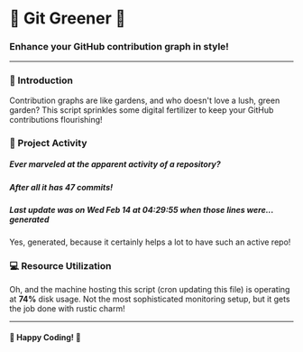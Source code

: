 # 🌱 Git Greener 🌿
### Enhance your GitHub contribution graph in style!

---

### 🎨 Introduction
Contribution graphs are like gardens, and who doesn't love a lush, green garden? This script sprinkles some digital fertilizer to keep your GitHub contributions flourishing!

### 🚀 Project Activity
##### Ever marveled at the apparent activity of a repository?
##### After all it has 47 commits!

##### Last update was on Wed Feb 14 at 04:29:55 when those lines were... generated

Yes, generated, because it certainly helps a lot to have such an active repo!

### 💻 Resource Utilization
Oh, and the machine hosting this script (cron updating this file) is operating at **74%** disk usage.
Not the most sophisticated monitoring setup, but it gets the job done with rustic charm!

---

#### 🌟 Happy Coding! 🌟

